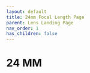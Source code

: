 ```yaml
---
layout: default
title: 24mm Focal Length Page
parent: Lens Landing Page
nav_order: 1
has_children: false
---
```


# 24 MM

